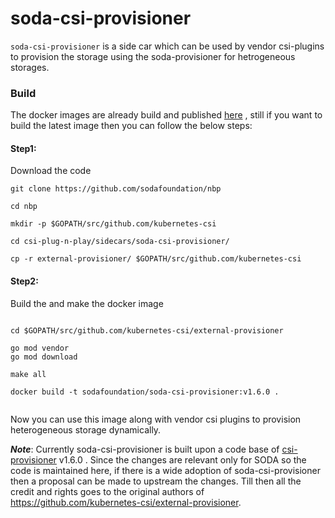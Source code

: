 # soda-csi-provisioner

`soda-csi-provisioner` is a side car which can be used by vendor csi-plugins to provision the storage using the soda-provisioner for hetrogeneous storages.

### Build
The docker images are already build and published [here](https://hub.docker.com/repository/docker/sodafoundation/soda-csi-provisioner) , still if you want to build the latest image then you can follow the below steps:
#### Step1: 
Download the code
```
git clone https://github.com/sodafoundation/nbp

cd nbp

mkdir -p $GOPATH/src/github.com/kubernetes-csi

cd csi-plug-n-play/sidecars/soda-csi-provisioner/

cp -r external-provisioner/ $GOPATH/src/github.com/kubernetes-csi

```

#### Step2:
Build the and make the docker image
```

cd $GOPATH/src/github.com/kubernetes-csi/external-provisioner

go mod vendor
go mod download

make all

docker build -t sodafoundation/soda-csi-provisioner:v1.6.0 .


```

Now you can use this image along with vendor csi plugins to provision heterogeneous storage dynamically.



***Note***: Currently soda-csi-provisioner is built upon a code base of [csi-provisioner](https://github.com/kubernetes-csi/external-provisioner) v1.6.0 . Since the changes are relevant only for SODA so the code is maintained here, if there is a wide adoption of soda-csi-provisioner then a proposal can be made to upstream the changes. Till then all the credit and rights goes to the original authors of https://github.com/kubernetes-csi/external-provisioner.
